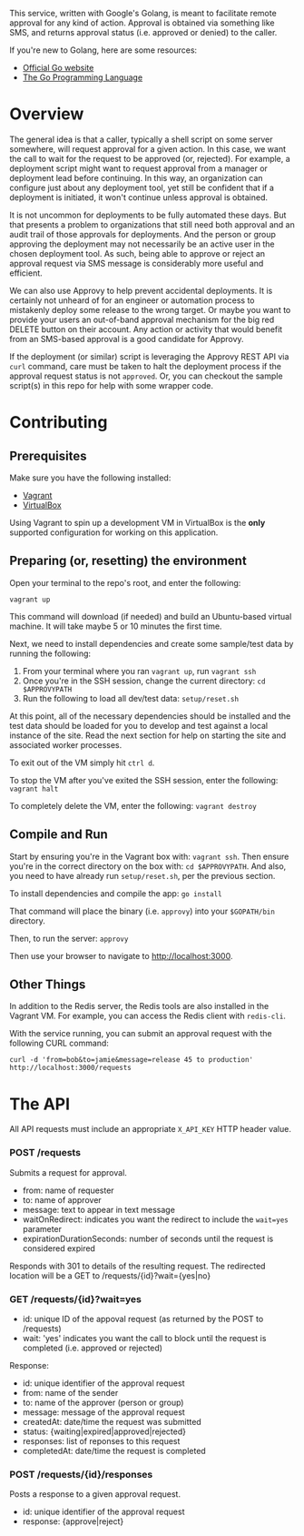 This service, written with Google's Golang, is meant to facilitate remote approval for any kind of action. Approval is obtained via something like SMS, and returns approval status (i.e. approved or denied) to the caller.

If you're new to Golang, here are some resources:

- [Official Go website](https://golang.org/)
- [The Go Programming Language](https://www.amazon.com/Programming-Language-Addison-Wesley-Professional-Computing/dp/0134190440)


# Overview

The general idea is that a caller, typically a shell script on some server somewhere, will request approval for a given action. In this case, we want the call to wait for the request to be approved (or, rejected). For example, a deployment script might want to request approval from a manager or deployment lead before continuing. In this way, an organization can configure just about any deployment tool, yet still be confident that if a deployment is initiated, it won't continue unless approval is obtained.

It is not uncommon for deployments to be fully automated these days. But that presents a problem to organizations that still need both approval and an audit trail of those approvals for deployments. And the person or group approving the deployment may not necessarily be an active user in the chosen deployment tool. As such, being able to approve or reject an approval request via SMS message is considerably more useful and efficient.

We can also use Approvy to help prevent accidental deployments. It is certainly not unheard of for an engineer or automation process to mistakenly deploy some release to the wrong target. Or maybe you want to provide your users an out-of-band approval mechanism for the big red DELETE button on their account. Any action or activity that would benefit from an SMS-based approval is a good candidate for Approvy.

If the deployment (or similar) script is leveraging the Approvy REST API via `curl` command, care must be taken to halt the deployment process if the approval request status is not `approved`. Or, you can checkout the sample script(s) in this repo for help with some wrapper code.


# Contributing

## Prerequisites

Make sure you have the following installed:

- [Vagrant](https://www.vagrantup.com/)
- [VirtualBox](https://www.virtualbox.org/wiki/Downloads)

Using Vagrant to spin up a development VM in VirtualBox is the **only** supported configuration for working on this application.


## Preparing (or, resetting) the environment

Open your terminal to the repo's root, and enter the following:

    vagrant up

This command will download (if needed) and build an Ubuntu-based virtual machine. It will take maybe 5 or 10 minutes the first time.

Next, we need to install dependencies and create some sample/test data by running the following:

1. From your terminal where you ran `vagrant up`, run `vagrant ssh`
1. Once you're in the SSH session, change the current directory: `cd $APPROVYPATH`
1. Run the following to load all dev/test data: `setup/reset.sh`

At this point, all of the necessary dependencies should be installed and the test data should be loaded for you to develop and test against a local 
instance of the site. Read the next section for help on starting the site and associated worker processes.

To exit out of the VM simply hit `ctrl d`.

To stop the VM after you've exited the SSH session, enter the following: `vagrant halt`

To completely delete the VM, enter the following: `vagrant destroy`


## Compile and Run

Start by ensuring you're in the Vagrant box with: `vagrant ssh`. Then ensure you're in the correct directory on the box with: `cd $APPROVYPATH`. And also, you need to have already run `setup/reset.sh`, per the previous section.

To install dependencies and compile the app: `go install`

That command will place the binary (i.e. `approvy`) into your `$GOPATH/bin` directory.

Then, to run the server: `approvy`

Then use your browser to navigate to [http://localhost:3000](http://localhost:3000).


## Other Things

In addition to the Redis server, the Redis tools are also installed in the Vagrant VM. For example, you can access the Redis client with `redis-cli`.

With the service running, you can submit an approval request with the following CURL command:

```
curl -d 'from=bob&to=jamie&message=release 45 to production' http://localhost:3000/requests
```


# The API

All API requests must include an appropriate `X_API_KEY` HTTP header value.

### POST /requests

Submits a request for approval.

- from: name of requester
- to: name of approver
- message: text to appear in text message
- waitOnRedirect: indicates you want the redirect to include the `wait=yes` parameter
- expirationDurationSeconds: number of seconds until the request is considered expired

Responds with 301 to details of the resulting request. The redirected location will be a GET to /requests/{id}?wait={yes|no}

### GET /requests/{id}?wait=yes

- id: unique ID of the appoval request (as returned by the POST to /requests)
- wait: 'yes' indicates you want the call to block until the request is completed (i.e. approved or rejected)

Response:

- id: unique identifier of the approval request
- from: name of the sender
- to: name of the approver (person or group)
- message: message of the approval request
- createdAt: date/time the request was submitted
- status: {waiting|expired|approved|rejected}
- responses: list of reponses to this request
- completedAt: date/time the request is completed

### POST /requests/{id}/responses

Posts a response to a given approval request. 

- id: unique identifier of the approval request
- response: {approve|reject}



